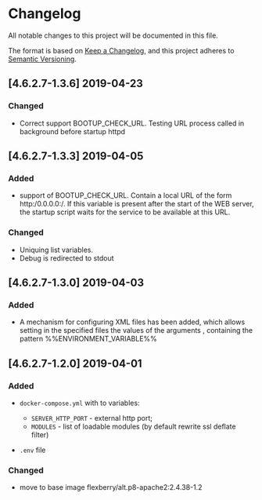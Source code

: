 # Changelog
All notable changes to this project will be documented in this file.

The format is based on [Keep a Changelog](https://keepachangelog.com/en/1.0.0/),
and this project adheres to [Semantic Versioning](https://semver.org/spec/v2.0.0.html).

## [4.6.2.7-1.3.6] 2019-04-23

### Changed

- Correct support BOOTUP_CHECK_URL. Testing URL process called in background before startup httpd 


## [4.6.2.7-1.3.3] 2019-04-05

### Added

- support of BOOTUP_CHECK_URL. Contain a local URL of the form http:/0.0.0.0:/. If this variable is present after the start of the WEB server, the startup script waits for the service to be available at this URL.

 ### Changed

- Uniquing list variables.
- Debug is redirected to stdout

## [4.6.2.7-1.3.0] 2019-04-03

### Added

- A mechanism for configuring XML files has been added, which allows setting in the specified files the values of the arguments , containing the pattern %%ENVIRONMENT_VARIABLE%%

## [4.6.2.7-1.2.0] 2019-04-01

### Added

- `docker-compose.yml` with to variables:
  * `SERVER_HTTP_PORT` - external http port;
  * `MODULES` - list of loadable modules (by default rewrite ssl deflate filter)
  
 - `.env` file
 
 ### Changed
 
 - move to base image flexberry/alt.p8-apache2:2.4.38-1.2
